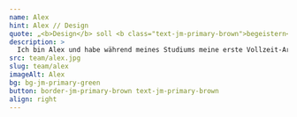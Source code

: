 ```yaml
---
name: Alex
hint: Alex // Design
quote: „<b>Design</b> soll <b class="text-jm-primary-brown">begeistern</b>, in Form und Funktion. Das ist immer wieder mein <b class="text-jm-primary-brown">Anspruch</b> und meine <b>Motivation</b>“
description: >
  Ich bin Alex und habe während meines Studiums meine erste Vollzeit-Arbeitsstelle als Head of Content in einem Start-up im Bildungsbereich angetreten. Neben vielen praktischen Erfahrungen durfte ich dort vor allem zwei Dinge lernen: Es ist unglaublich belohnend, Neues zu erschaffen, und gute Lösungen erfordern nicht nur Kreativität, sondern auch Methodik, Zielstrebigkeit und Einsatz. Durch Kurse und Studium habe ich mich im Bereich UI/UX-Design spezialisiert und bin nun seit 5 Jahren in diesem Bereich aktiv. Bei JOTT.MEDIA setze ich meine Erfahrungen und mein Wissen ein, um benutzerfreundliche und innovative Designs zu entwickeln.
src: team/alex.jpg
slug: team/alex
imageAlt: Alex
bg: bg-jm-primary-green
button: border-jm-primary-brown text-jm-primary-brown
align: right
---
```

